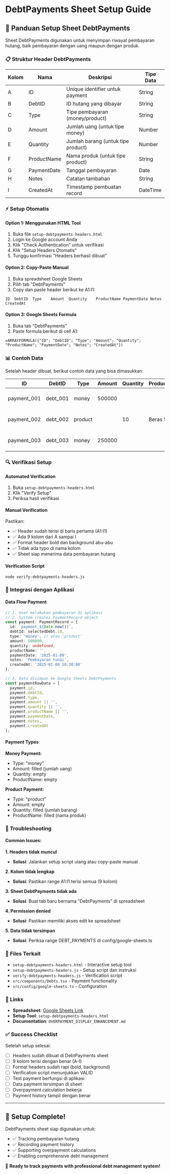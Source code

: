 # DebtPayments Sheet Setup Guide

## 🎯 **Panduan Setup Sheet DebtPayments**

Sheet DebtPayments digunakan untuk menyimpan riwayat pembayaran hutang, baik pembayaran dengan uang maupun dengan produk.

### 📋 **Struktur Header DebtPayments**

| Kolom | Nama | Deskripsi | Tipe Data |
|-------|------|-----------|-----------|
| A | ID | Unique identifier untuk payment | String |
| B | DebtID | ID hutang yang dibayar | String |
| C | Type | Tipe pembayaran (money/product) | String |
| D | Amount | Jumlah uang (untuk tipe money) | Number |
| E | Quantity | Jumlah barang (untuk tipe product) | Number |
| F | ProductName | Nama produk (untuk tipe product) | String |
| G | PaymentDate | Tanggal pembayaran | Date |
| H | Notes | Catatan tambahan | String |
| I | CreatedAt | Timestamp pembuatan record | DateTime |

### ⚡ **Setup Otomatis**

#### **Option 1: Menggunakan HTML Tool**
1. Buka file `setup-debtpayments-headers.html`
2. Login ke Google account Anda
3. Klik "Check Authentication" untuk verifikasi
4. Klik "Setup Headers Otomatis"
5. Tunggu konfirmasi "Headers berhasil dibuat"

#### **Option 2: Copy-Paste Manual**
1. Buka spreadsheet Google Sheets
2. Pilih tab "DebtPayments"
3. Copy dan paste header berikut ke A1:I1:

```
ID	DebtID	Type	Amount	Quantity	ProductName	PaymentDate	Notes	CreatedAt
```

#### **Option 3: Google Sheets Formula**
1. Buka tab "DebtPayments"
2. Paste formula berikut di cell A1:

```
=ARRAYFORMULA({"ID"; "DebtID"; "Type"; "Amount"; "Quantity"; "ProductName"; "PaymentDate"; "Notes"; "CreatedAt"})
```

### 📊 **Contoh Data**

Setelah header dibuat, berikut contoh data yang bisa dimasukkan:

| ID | DebtID | Type | Amount | Quantity | ProductName | PaymentDate | Notes | CreatedAt |
|----|--------|------|--------|----------|-------------|-------------|-------|-----------|
| payment_001 | debt_001 | money | 500000 | | | 2025-01-08 | Pembayaran tunai | 2025-01-08 10:30:00 |
| payment_002 | debt_002 | product | | 10 | Beras 5kg | 2025-01-08 | Pembayaran dengan barang | 2025-01-08 11:00:00 |
| payment_003 | debt_003 | money | 250000 | | | 2025-01-08 | Pembayaran sebagian | 2025-01-08 11:30:00 |

### 🔍 **Verifikasi Setup**

#### **Automated Verification**
1. Buka `setup-debtpayments-headers.html`
2. Klik "Verify Setup"
3. Periksa hasil verifikasi

#### **Manual Verification**
Pastikan:
- ✅ Header sudah terisi di baris pertama (A1:I1)
- ✅ Ada 9 kolom dari A sampai I
- ✅ Format header bold dan background abu-abu
- ✅ Tidak ada typo di nama kolom
- ✅ Sheet siap menerima data pembayaran hutang

#### **Verification Script**
```bash
node verify-debtpayments-headers.js
```

### 🔧 **Integrasi dengan Aplikasi**

#### **Data Flow Payment**
```typescript
// 1. User melakukan pembayaran di aplikasi
// 2. System creates PaymentRecord object
const payment: PaymentRecord = {
  id: `payment_${Date.now()}`,
  debtId: selectedDebt.id,
  type: 'money', // atau 'product'
  amount: 500000,
  quantity: undefined,
  productName: '',
  paymentDate: '2025-01-08',
  notes: 'Pembayaran tunai',
  createdAt: '2025-01-08 10:30:00'
};

// 3. Data disimpan ke Google Sheets DebtPayments
const paymentRowData = [
  payment.id,
  payment.debtId,
  payment.type,
  payment.amount || '',
  payment.quantity || '',
  payment.productName || '',
  payment.paymentDate,
  payment.notes,
  payment.createdAt
];
```

#### **Payment Types**

**Money Payment:**
- Type: "money"
- Amount: filled (jumlah uang)
- Quantity: empty
- ProductName: empty

**Product Payment:**
- Type: "product"
- Amount: empty
- Quantity: filled (jumlah barang)
- ProductName: filled (nama produk)

### 🚨 **Troubleshooting**

#### **Common Issues:**

**1. Headers tidak muncul**
- **Solusi**: Jalankan setup script ulang atau copy-paste manual

**2. Kolom tidak lengkap**
- **Solusi**: Pastikan range A1:I1 terisi semua (9 kolom)

**3. Sheet DebtPayments tidak ada**
- **Solusi**: Buat tab baru bernama "DebtPayments" di spreadsheet

**4. Permission denied**
- **Solusi**: Pastikan memiliki akses edit ke spreadsheet

**5. Data tidak tersimpan**
- **Solusi**: Periksa range DEBT_PAYMENTS di config/google-sheets.ts

### 📁 **Files Terkait**

- `setup-debtpayments-headers.html` - Interactive setup tool
- `setup-debtpayments-headers.js` - Setup script dan instruksi
- `verify-debtpayments-headers.js` - Verification script
- `src/components/Debts.tsx` - Payment functionality
- `src/config/google-sheets.ts` - Configuration

### 🔗 **Links**

- **Spreadsheet**: [Google Sheets Link](https://docs.google.com/spreadsheets/d/1dNSPsbJf7MUQ79F7r_DpbHLNEMo4CG7KZGYN2ubHFt0/edit)
- **Setup Tool**: `setup-debtpayments-headers.html`
- **Documentation**: `OVERPAYMENT_DISPLAY_ENHANCEMENT.md`

### ✅ **Success Checklist**

Setelah setup selesai:

- [ ] Headers sudah dibuat di DebtPayments sheet
- [ ] 9 kolom terisi dengan benar (A-I)
- [ ] Format headers sudah rapi (bold, background)
- [ ] Verification script menunjukkan VALID
- [ ] Test payment berfungsi di aplikasi
- [ ] Data payment tersimpan di sheet
- [ ] Overpayment calculation bekerja
- [ ] Payment history tampil dengan benar

---

## 🎉 **Setup Complete!**

DebtPayments sheet siap digunakan untuk:
- ✅ Tracking pembayaran hutang
- ✅ Recording payment history  
- ✅ Supporting overpayment calculations
- ✅ Enabling comprehensive debt management

🚀 **Ready to track payments with professional debt management system!**
